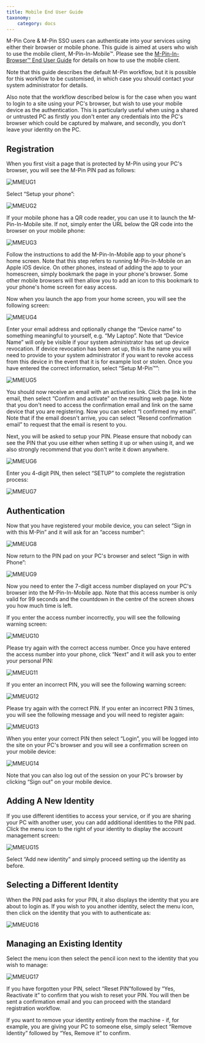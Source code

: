 ```yaml
---
title: Mobile End User Guide
taxonomy:
    category: docs
---
```


M-Pin Core & M-Pin SSO users can authenticate into your services using either their browser or mobile phone. This guide is aimed at users who wish to use the mobile client, M-Pin-In-Mobile™. Please see the [M-Pin-In-Browser™ End User Guide](/docs/m-pin-core/mpin-in-browser-end-user-guide) for details on how to use the mobile client.

Note that this guide describes the default M-Pin workflow, but it is possible for this workflow to be customised, in which case you should contact your system administrator for details.

Also note that the workflow described below is for the case when you want to login to a site using your PC's browser, but wish to use your mobile device as the authentication. This is particularly useful when using a shared or untrusted PC as firstly you don't enter any credentials into the PC's browser which could be captured by malware, and secondly, you don't leave your identity on the PC.

## Registration

When you first visit a page that is protected by M-Pin using your PC's browser, you will see the M-Pin PIN pad as follows:

![MMEUG1](/user/assets/MMEUG1.png)

Select “Setup your phone”:

![MMEUG2](/user/assets/MMEUG2.png)

If your mobile phone has a QR code reader, you can use it to launch the M-Pin-In-Mobile site. If not, simply enter the URL below the QR code into the browser on your mobile phone:

![MMEUG3](/user/assets/MMEUG3.png)

Follow the instructions to add the M-Pin-In-Mobile app to your phone's home screen. Note that this step refers to running M-Pin-In-Mobile on an Apple iOS device. On other phones, instead of adding the app to your homescreen, simply bookmark the page in your phone's browser. Some other mobile browsers will then allow you to add an icon to this bookmark to your phone's home screen for easy access.

Now when you launch the app from your home screen, you will see the following screen:

![MMEUG4](/user/assets/MMEUG4.jpg)

Enter your email address and optionally change the “Device name” to something meaningful to yourself, e.g. “My Laptop”. Note that “Device Name” will only be visible if your system administrator has set up device revocation. If device revocation has been set up, this is the name you will need to provide to your system administrator if you want to revoke access from this device in the event that it is for example lost or stolen. Once you have entered the correct information, select “Setup M-Pin™”:

![MMEUG5](/user/assets/MMEUG5.jpg)

You should now receive an email with an activation link. Click the link in the email, then select “Confirm and activate” on the resulting web page. Note that you don't need to access the confirmation email and link on the same device that you are registering. Now you can select “I confirmed my email”. Note that if the email doesn't arrive, you can select “Resend confirmation email” to request that the email is resent to you.

Next, you will be asked to setup your PIN. Please ensure that nobody can see the PIN that you use either when setting it up or when using it, and we also strongly recommend that you don't write it down anywhere.

![MMEUG6](/user/assets/MMEUG6.jpg)

Enter you 4-digit PIN, then select “SETUP” to complete the registration process:

![MMEUG7](/user/assets/MMEUG7.jpg)

## Authentication

Now that you have registered your mobile device, you can select “Sign in with this M-Pin” and it will ask for an “access number”:

![MMEUG8](/user/assets/MMEUG8.jpg)

Now return to the PIN pad on your PC's browser and select “Sign in with Phone”:

![MMEUG9](/user/assets/MMEUG9.png)

Now you need to enter the 7-digit access number displayed on your PC's browser into the M-Pin-In-Mobile app. Note that this access number is only valid for 99 seconds and the countdown in the centre of the screen shows you how much time is left.

If you enter the access number incorrectly, you will see the following warning screen:

![MMEUG10](/user/assets/MMEUG10.jpg)

Please try again with the correct access number.
Once you have entered the access number into your phone, click “Next” and it will ask you to enter your personal PIN:

![MMEUG11](/user/assets/MMEUG11.jpg)

If you enter an incorrect PIN, you will see the following warning screen:

![MMEUG12](/user/assets/MMEUG12.jpg)

Please try again with the correct PIN. If you enter an incorrect PIN 3 times, you will see the following message and you will need to register again:

![MMEUG13](/user/assets/MMEUG13.jpg)

When you enter your correct PIN then select “Login”, you will be logged into the site on your PC's browser and you will see a confirmation screen on your mobile device:

![MMEUG14](/user/assets/MMEUG14.jpg)

Note that you can also log out of the session on your PC's browser by clicking “Sign out” on your mobile device.

## Adding A New Identity

If you use different identities to access your service, or if you are sharing your PC with another user, you can add additional identities to the PIN pad. Click the menu icon to the right of your identity to display the account management screen:

![MMEUG15](/user/assets/MMEUG15.jpg)

Select “Add new identity” and simply proceed setting up the identity as before.

## Selecting a Different Identity

When the PIN pad asks for your PIN, it also displays the identity that you are about to login as. If you wish to you another identity, select the menu icon, then click on the identity that you with to authenticate as:

![MMEUG16](/user/assets/MMEUG16.jpg)

## Managing an Existing Identity

Select the menu icon then select the pencil icon next to the identity that you wish to manage:

![MMEUG17](/user/assets/MMEUG17.jpg)

If you have forgotten your PIN, select “Reset PIN”followed by “Yes, Reactivate it” to confirm that you wish to reset your PIN. You will then be sent a confirmation email and you can proceed with the standard registration workflow.  

If you want to remove your identity entirely from the machine - if, for example, you are giving your PC to someone else, simply select “Remove Identity” followed by “Yes, Remove it” to confirm.